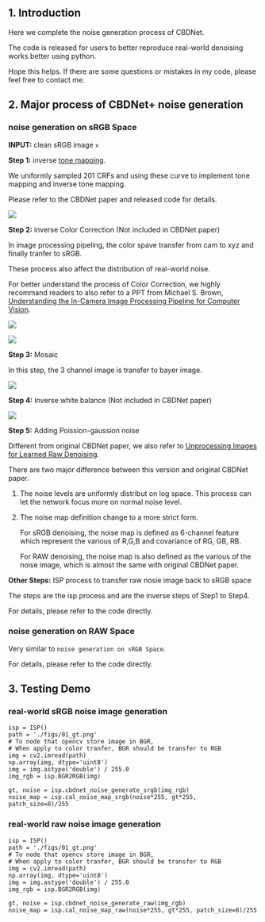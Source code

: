## 1. Introduction
Here we complete the noise generation process of CBDNet.

The code is released for users to better reproduce real-world denoising works better using python.

Hope this helps. If there are some questions or mistakes in my code, please feel free to contact me.

## 2. Major process of CBDNet+ noise generation

### noise generation on sRGB Space

**INPUT:** clean sRGB image ``x`` 

**Step 1:** inverse [tone mapping](https://en.wikipedia.org/wiki/Tone_mapping). 

We uniformly sampled 201 CRFs and using these curve to implement tone mapping and inverse tone mapping.

Please refer to the CBDNet paper and released code for details.

![](http://latex.codecogs.com/gif.latex?\\textbf{x}_L=\text{ICRFMap}(\\textbf{x}))

**Step 2:** inverse Color Correction (Not included in CBDNet paper)

In image processing pipeling, the color spave transfer from cam to xyz and finally tranfer to sRGB.

These process also affect the distribution of real-world noise.

For better understand the process of Color Correction, we highly recommand readers to also refer to a PPT from Michael S. Brown, [Understanding the In-Camera Image Processing Pipeline for Computer Vision](https://www.eecs.yorku.ca/~mbrown/CVPR2016_Brown.html).

![](http://latex.codecogs.com/gif.latex?\\textbf{x}_{\textbf{xyz}}=\text{RGB2XYZ}(\\textbf{x}_L))

![](http://latex.codecogs.com/gif.latex?\\textbf{x}_{\textbf{cam}}=\text{XYZ2CAM}(\\textbf{x}_{\textbf{xyz}}))

**Step 3:** Mosaic

In this step, the 3 channel image is transfer to bayer image.

![](http://latex.codecogs.com/gif.latex?\\textbf{x}_{\textbf{mosaic}}=\text{M}(\\textbf{x}_{\textbf{cam}}))

**Step 4:** Inverse white balance (Not included in CBDNet paper)

![](http://latex.codecogs.com/gif.latex?\\textbf{x}_{\textbf{mosaic}}=\textbf{x}_{\textbf{mosaic}}*\textbf{wb}_{\textbf{mask}}^{-1})

**Step 5:** Adding Poission-gaussion noise

Different from original CBDNet paper, we also refer to [Unprocessing Images for Learned Raw Denoising](https://arxiv.org/pdf/1811.11127.pdf).

There are two major difference between this version and original CBDNet paper.

1. The noise levels are uniformly distribut on log space. This process can let the network focus more on normal noise level. 

2. The noise map definition change to a more strict form. 

   For sRGB denoising, the noise map is defined as 6-channel feature which represent the various of R,G,B and covariance of RG, GB, RB.

   For RAW denoising, the noise map is also defined as the various of the noise image, which is almost the same with original CBDNet paper.

**Other Steps:** ISP process to transfer raw nosie image back to sRGB space

The steps are the isp process and are the inverse steps of Step1 to Step4.

For details, please refer to the code directly.

### noise generation on RAW Space

Very similar to ```noise generation on sRGB Space```.

For details, please refer to the code directly.

## 3. Testing Demo

### real-world sRGB noise image generation

```
isp = ISP()
path = './figs/01_gt.png'
# To node that opencv store image in BGR,
# When apply to color tranfer, BGR should be transfer to RGB
img = cv2.imread(path)
np.array(img, dtype='uint8')
img = img.astype('double') / 255.0
img_rgb = isp.BGR2RGB(img)

gt, noise = isp.cbdnet_noise_generate_srgb(img_rgb)
noise_map = isp.cal_noise_map_srgb(noise*255, gt*255, patch_size=8)/255
```

### real-world raw noise image generation

```
isp = ISP()
path = './figs/01_gt.png'
# To node that opencv store image in BGR,
# When apply to color tranfer, BGR should be transfer to RGB
img = cv2.imread(path)
np.array(img, dtype='uint8')
img = img.astype('double') / 255.0
img_rgb = isp.BGR2RGB(img)

gt, noise = isp.cbdnet_noise_generate_raw(img_rgb)
noise_map = isp.cal_noise_map_raw(noise*255, gt*255, patch_size=8)/255
```
